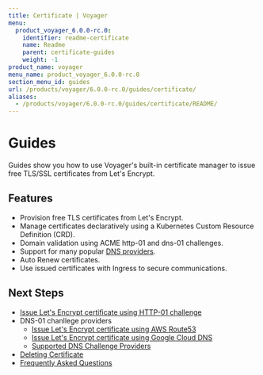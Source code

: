 ```yaml
---
title: Certificate | Voyager
menu:
  product_voyager_6.0.0-rc.0:
    identifier: readme-certificate
    name: Readme
    parent: certificate-guides
    weight: -1
product_name: voyager
menu_name: product_voyager_6.0.0-rc.0
section_menu_id: guides
url: /products/voyager/6.0.0-rc.0/guides/certificate/
aliases:
  - /products/voyager/6.0.0-rc.0/guides/certificate/README/
---
```


# Guides

Guides show you how to use Voyager's built-in certificate manager to issue free TLS/SSL certificates from Let's Encrypt.

## Features
- Provision free TLS certificates from Let's Encrypt.
- Manage certificates declaratively using a Kubernetes Custom Resource Definition (CRD).
- Domain validation using ACME http-01 and dns-01 challenges.
- Support for many popular [DNS providers](/products/voyager/6.0.0-rc.0/guides/certificate/dns/providers).
- Auto Renew certificates.
- Use issued certificates with Ingress to secure communications.

## Next Steps
- [Issue Let's Encrypt certificate using HTTP-01 challenge](/products/voyager/6.0.0-rc.0/guides/certificate/http/overview)
- DNS-01 chanllege providers
  - [Issue Let's Encrypt certificate using AWS Route53](/products/voyager/6.0.0-rc.0/guides/certificate/dns/route53)
  - [Issue Let's Encrypt certificate using Google Cloud DNS](/products/voyager/6.0.0-rc.0/guides/certificate/dns/google-cloud)
  - [Supported DNS Challenge Providers](/products/voyager/6.0.0-rc.0/guides/certificate/dns/providers)
- [Deleting Certificate](/products/voyager/6.0.0-rc.0/guides/certificate/delete)
- [Frequently Asked Questions](/products/voyager/6.0.0-rc.0/guides/certificate/faq)
